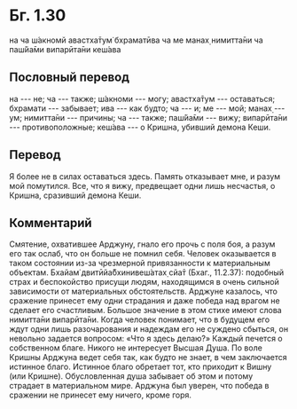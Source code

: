 # Бг. 1.30

на ча ш́акномй авастха̄тум̇ бхраматӣва ча ме манах̣ нимитта̄ни ча паш́йа̄ми
випарӣта̄ни кеш́ава

## Пословный перевод

на --- не; ча --- также; ш́акноми --- могу; авастха̄тум --- оставаться;
бхрамати --- забывает; ива --- как будто; ча --- и; ме --- мой; манах̣
--- ум; нимитта̄ни --- причины; ча --- также; паш́йа̄ми --- вижу;
випарӣта̄ни --- противоположные; кеш́ава --- о Кришна, убивший демона
Кеши.

## Перевод

Я более не в силах оставаться здесь. Память отказывает мне, и разум мой
помутился. Все, что я вижу, предвещает одни лишь несчастья, о Кришна,
сразивший демона Кеши.

## Комментарий

Смятение, охватившее Арджуну, гнало его прочь с поля боя, а разум его
так ослаб, что он больше не помнил себя. Человек оказывается в таком
состоянии из-за чрезмерной привязанности к материальным объектам. Бхайам̇
двитӣйа̄бхинивеш́атах̣ сйа̄т (Бхаг., 11.2.37): подобный страх и беспокойство
присущи людям, находящимся в очень сильной зависимости от материальных
обстоятельств. Арджуне казалось, что сражение принесет ему одни
страдания и даже победа над врагом не сделает его счастливым. Большое
значение в этом стихе имеют слова нимитта̄ни випарӣта̄ни. Когда человек
понимает, что в будущем его ждут одни лишь разочарования и надеждам его
не суждено сбыться, он невольно задается вопросом: «Что я здесь делаю?»
Каждый печется о собственном благе. Никого не интересует Высшая Душа. По
воле Кришны Арджуна ведет себя так, как будто не знает, в чем
заключается истинное благо. Истинное благо обретает тот, кто приходит к
Вишну (или Кришне). Обусловленная душа забывает об этом и потому
страдает в материальном мире. Арджуна был уверен, что победа в сражении
не принесет ему ничего, кроме горя.
